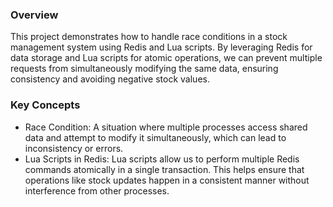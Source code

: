 <h3>Overview</h3>
This project demonstrates how to handle race conditions in a stock management system using Redis and Lua scripts. By leveraging Redis for data storage and Lua scripts for atomic operations, we can prevent multiple requests from simultaneously modifying the same data, ensuring consistency and avoiding negative stock values.

<h3>Key Concepts</h3>
<ul>
  <li>
Race Condition: A situation where multiple processes access shared data and attempt to modify it simultaneously, which can lead to inconsistency or errors.</li>
  <li>Lua Scripts in Redis: Lua scripts allow us to perform multiple Redis commands atomically in a single transaction. This helps ensure that operations like stock updates happen in a consistent manner without interference from other processes.</li>
</ul>
